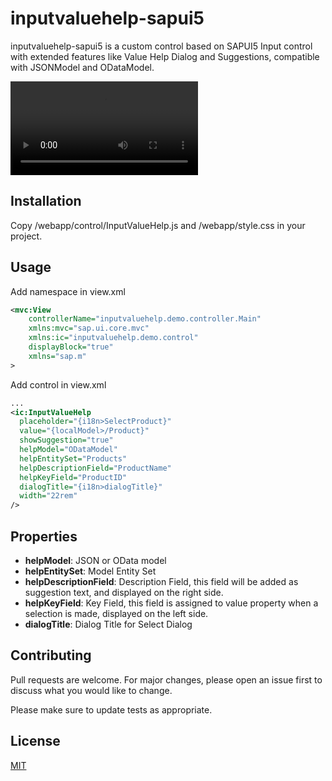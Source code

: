 # inputvaluehelp-sapui5

inputvaluehelp-sapui5 is a custom control based on SAPUI5 Input control with extended features like Value Help Dialog and Suggestions, compatible with JSONModel and ODataModel.

![](demo.webm)

## Installation

Copy /webapp/control/InputValueHelp.js and /webapp/style.css in your project.


## Usage
Add namespace in view.xml
```xml
<mvc:View
    controllerName="inputvaluehelp.demo.controller.Main"
    xmlns:mvc="sap.ui.core.mvc"
    xmlns:ic="inputvaluehelp.demo.control"
    displayBlock="true"
    xmlns="sap.m"
>
```
Add control in view.xml
```xml
...
<ic:InputValueHelp 
  placeholder="{i18n>SelectProduct}"
  value="{localModel>/Product}"
  showSuggestion="true"
  helpModel="ODataModel" 
  helpEntitySet="Products" 
  helpDescriptionField="ProductName" 
  helpKeyField="ProductID" 
  dialogTitle="{i18n>dialogTitle}"
  width="22rem"
/>
```
## Properties
- **helpModel**: JSON or OData model
- **helpEntitySet**: Model Entity Set
- **helpDescriptionField**: Description Field, this field will be added as suggestion text, and displayed on the right side.
- **helpKeyField**: Key Field, this field is assigned to value property when a selection is made, displayed on the left side.
- **dialogTitle**: Dialog Title for Select Dialog



## Contributing
Pull requests are welcome. For major changes, please open an issue first to discuss what you would like to change.

Please make sure to update tests as appropriate.

## License
[MIT](https://choosealicense.com/licenses/mit/)